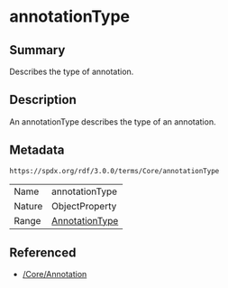<!-- Automatically generated by spec-parser v2.1.0 on 2024-06-17T10:36:57.838737+00:00 -->
<!-- SPDX-License-Identifier: Community-Spec-1.0 -->

# annotationType

## Summary

Describes the type of annotation.


## Description

An annotationType describes the type of an annotation.


## Metadata

`https://spdx.org/rdf/3.0.0/terms/Core/annotationType`


| | |
|---|---|
| Name | annotationType |
| Nature | ObjectProperty |
| Range | [AnnotationType](../Vocabularies/AnnotationType.md) |




## Referenced

- [/Core/Annotation](../../Core/Classes/Annotation.md)

